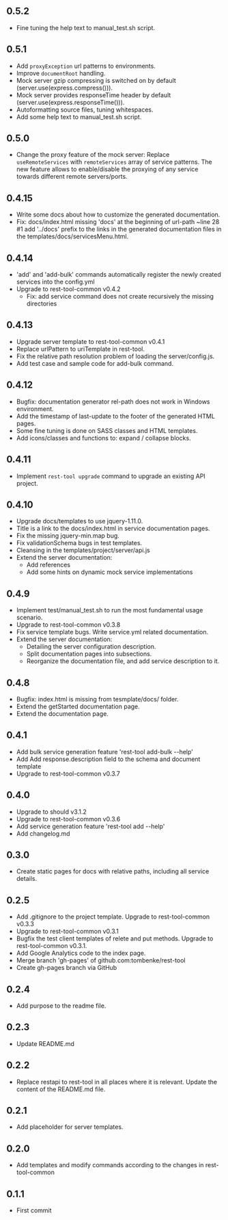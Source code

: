## 0.5.2

- Fine tuning the help text to manual_test.sh script.

## 0.5.1

- Add `proxyException` url patterns to environments.
- Improve `documentRoot` handling.
- Mock server gzip compressing is switched on by default (server.use(express.compress())).
- Mock server provides responseTime header by default (server.use(express.responseTime())).
- Autoformatting source files, tuning whitespaces.
- Add some help text to manual_test.sh script.

## 0.5.0

- Change the proxy feature of the mock server:
  Replace `useRemoteServices` with `remoteServices` array of service patterns.
  The new feature allows to enable/disable the proxying of any service towards
  different remote servers/ports.

## 0.4.15

- Write some docs about how to customize the generated documentation.
- Fix: docs/index.html missing 'docs' at the beginning of url-path ~line 28 #1
  add '../docs' prefix to the links in the generated documentation files in the
  templates/docs/servicesMenu.html.

## 0.4.14

- 'add' and 'add-bulk' commands automatically register the newly created services into the config.yml
- Upgrade to rest-tool-common v0.4.2
    - Fix: add service command does not create recursively the missing directories

## 0.4.13

- Upgrade server template to rest-tool-common v0.4.1
- Replace urlPattern to uriTemplate in rest-tool.
- Fix the relative path resolution problem of loading the server/config.js.
- Add test case and sample code for add-bulk command.

## 0.4.12

- Bugfix: documentation generator rel-path does not work in Windows environment.
- Add the timestamp of last-update to the footer of the generated HTML pages.
- Some fine tuning is done on SASS classes and HTML templates.
- Add icons/classes and functions to: expand / collapse blocks.

## 0.4.11
- Implement `rest-tool upgrade` command to upgrade an existing API project.

## 0.4.10
- Upgrade docs/templates to use jquery-1.11.0.
- Title is a link to the docs/index.html in service documentation pages.
- Fix the missing jquery-min.map bug.
- Fix validationSchema bugs in test templates.
- Cleansing in the templates/project/server/api.js
- Extend the server documentation:
    - Add references
    - Add some hints on dynamic mock service implementations

## 0.4.9
- Implement test/manual_test.sh to run the most fundamental usage scenario.
- Upgrade to rest-tool-common v0.3.8
- Fix service template bugs. Write service.yml related documentation.
- Extend the server documentation:
    - Detailing the server configuration description.
    - Split documentation pages into subsections.
    - Reorganize the documentation file, and add service description to it.

## 0.4.8
- Bugfix: index.html is missing from tesmplate/docs/ folder.
- Extend the getStarted documentation page.
- Extend the documentation page.

## 0.4.1
- Add bulk service generation feature 'rest-tool add-bulk --help'
- Add Add response.description field to the schema and document template
- Upgrade to rest-tool-common v0.3.7

## 0.4.0
- Upgrade to should v3.1.2
- Upgrade to rest-tool-common v0.3.6
- Add service generation feature 'rest-tool add --help'
- Add changelog.md

## 0.3.0
- Create static pages for docs with relative paths, including all service details.

## 0.2.5
- Add .gitignore to the project template. Upgrade to rest-tool-common v0.3.3
- Upgrade to rest-tool-common v0.3.1
- Bugfix the test client templates of relete and put methods. Upgrade to rest-tool-common v0.3.1.
- Add Google Analytics code to the index page.
- Merge branch 'gh-pages' of github.com:tombenke/rest-tool
- Create gh-pages branch via GitHub

## 0.2.4
- Add purpose to the readme file.

## 0.2.3
- Update README.md

## 0.2.2
- Replace restapi to rest-tool in all places where it is relevant. Update the content of the README.md file.

## 0.2.1
- Add placeholder for server templates.

## 0.2.0
- Add templates and modify commands according to the changes in rest-tool-common

## 0.1.1
- First commit
